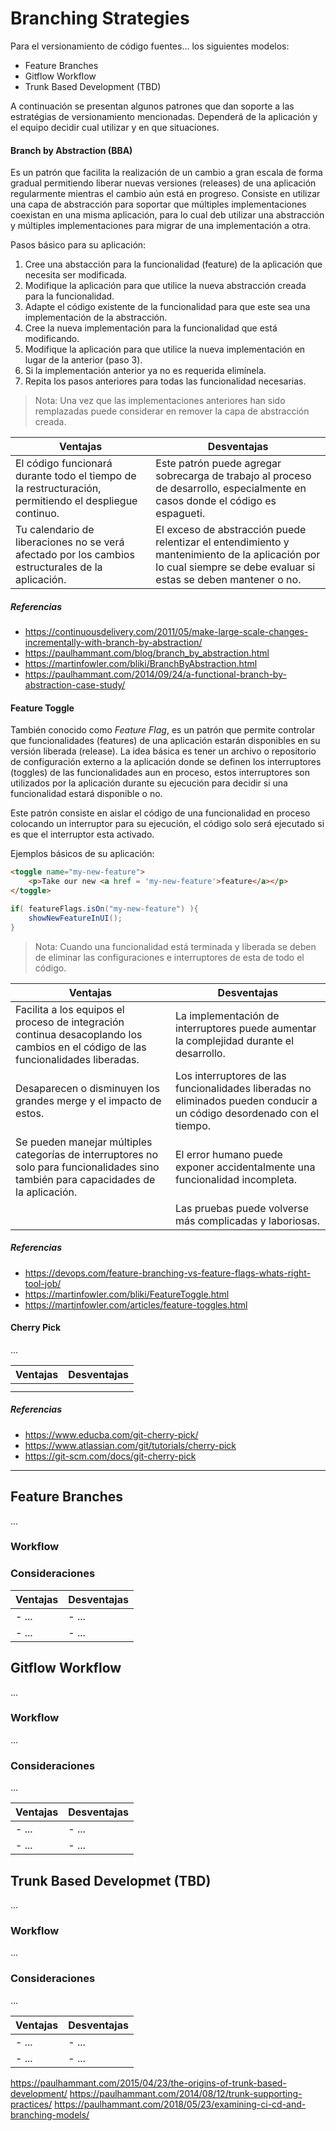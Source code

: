 # Branching Strategies

Para el versionamiento de código fuentes... los siguientes modelos:

- Feature Branches
- Gitflow Workflow
- Trunk Based Development (TBD)

A continuación se presentan algunos patrones que dan soporte a las estratégias de versionamiento mencionadas. Dependerá de la aplicación y el equipo decidir cual utilizar y en que situaciones.

#### Branch by Abstraction (BBA)

Es un patrón que facilita la realización de un cambio a gran escala de forma gradual permitiendo liberar nuevas versiones (releases) de una aplicación regularmente mientras el cambio aún está en progreso. Consiste en utilizar una capa de abstracción para soportar que múltiples implementaciones coexistan en una misma aplicación, para lo cual deb utilizar una abstracción y múltiples implementaciones para migrar de una implementación a otra.

Pasos básico para su aplicación:

1. Cree una abstacción para la funcionalidad (feature) de la aplicación que necesita ser modificada.
2. Modifique la aplicación para que utilice la nueva abstracción creada para la funcionalidad. 
3. Adapte el código existente de la funcionalidad para que este sea una implementación de la abstracción.
4. Cree la nueva implementación para la funcionalidad que está modificando.
5. Modifique la aplicación para que utilice la nueva implementación en lugar de la anterior (paso 3).
4. Si la implementación anterior ya no es requerida elimínela.
5. Repita los pasos anteriores para todas las funcionalidad necesarias.

> Nota: Una vez que las implementaciones anteriores han sido remplazadas puede considerar en remover la capa de abstracción creada.

| **Ventajas** | **Desventajas** |
|---|---|
| El código funcionará durante todo el tiempo de la restructuración, permitiendo el despliegue continuo. | Este patrón puede agregar sobrecarga de trabajo al proceso de desarrollo, especialmente en casos donde el código es espagueti. |
| Tu calendario de liberaciones no se verá afectado por los cambios estructurales de la aplicación. | El exceso de abstracción puede relentizar el entendimiento y mantenimiento de la aplicación por lo cual siempre se debe evaluar si estas se deben mantener o no. |

##### Referencias

- https://continuousdelivery.com/2011/05/make-large-scale-changes-incrementally-with-branch-by-abstraction/
- https://paulhammant.com/blog/branch_by_abstraction.html
- https://martinfowler.com/bliki/BranchByAbstraction.html
- https://paulhammant.com/2014/09/24/a-functional-branch-by-abstraction-case-study/

#### Feature Toggle

También conocido como *Feature Flag*, es un patrón que permite controlar que funcionalidades (features) de una aplicación estarán disponibles en su versión liberada (release). La idea básica es tener un archivo o repositorio de configuración externo a la aplicación donde se definen los interruptores (toggles) de las funcionalidades aun en proceso, estos interruptores son utilizados por la aplicación durante su ejecución para decidir si una funcionalidad estará disponible o no.

Este patrón consiste en aislar  el código de una funcionalidad en proceso colocando un interruptor para su ejecución, el código solo será ejecutado si es que el interruptor esta activado.

Ejemplos básicos de su aplicación:

```html
<toggle name="my-new-feature">
	<p>Take our new <a href = 'my-new-feature'>feature</a></p>
</toggle>
```

```java
if( featureFlags.isOn("my-new-feature") ){
	showNewFeatureInUI();
}
```
> Nota: Cuando una funcionalidad está terminada y liberada se deben de eliminar las configuraciones e interruptores de esta de todo el código.

| **Ventajas** | **Desventajas** |
|---|---|
| Facilita a los equipos el proceso de integración continua desacoplando los cambios en el código de las funcionalidades liberadas. | La implementación de interruptores puede aumentar la complejidad durante el desarrollo. |
| Desaparecen o disminuyen los grandes merge y el impacto de estos. | Los interruptores de las funcionalidades liberadas no eliminados pueden conducir a un código desordenado con el tiempo. |
| Se pueden manejar múltiples categorías de interruptores no solo para funcionalidades sino también para capacidades de la aplicación. | El error humano puede exponer accidentalmente una funcionalidad incompleta. |
|  | Las pruebas puede volverse más complicadas y laboriosas. |

##### Referencias

- https://devops.com/feature-branching-vs-feature-flags-whats-right-tool-job/
- https://martinfowler.com/bliki/FeatureToggle.html
- https://martinfowler.com/articles/feature-toggles.html

#### Cherry Pick

...

| **Ventajas** | **Desventajas** |
|---|---|
|  |  |
|  |  |

##### Referencias

- https://www.educba.com/git-cherry-pick/
- https://www.atlassian.com/git/tutorials/cherry-pick
- https://git-scm.com/docs/git-cherry-pick

---

## Feature Branches
...

### Workflow

### Consideraciones

| **Ventajas** | **Desventajas** |
|---|---|
| - ... | - ... |
| - ... | - ... |

## Gitflow Workflow

...

### Workflow
...

### Consideraciones
...


| **Ventajas** | **Desventajas** |
|---|---|
| - ... | - ... |
| - ... | - ... |

## Trunk Based Developmet (TBD)

...

### Workflow
...

### Consideraciones
...

| **Ventajas** | **Desventajas** |
|---|---|
| - ... | - ... |
| - ... | - ... |



https://paulhammant.com/2015/04/23/the-origins-of-trunk-based-development/
https://paulhammant.com/2014/08/12/trunk-supporting-practices/
https://paulhammant.com/2018/05/23/examining-ci-cd-and-branching-models/